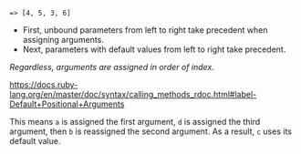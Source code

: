 `=> [4, 5, 3, 6]`

- First, unbound parameters from left to right take precedent when assigning arguments.
- Next, parameters with default values from left to right take precedent.

*Regardless, arguments are assigned in order of index.*

<https://docs.ruby-lang.org/en/master/doc/syntax/calling_methods_rdoc.html#label-Default+Positional+Arguments>

This means `a` is assigned the first argument, `d` is assigned the third argument, then `b` is reassigned the second argument.  As a result, `c` uses its default value.
